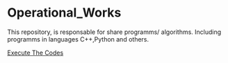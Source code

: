 # Operational_Works
This repository, is responsable for share programms/ algorithms. Including programms in languages C++,Python and others.

[Execute The Codes](https://github.dev/github/dev)

